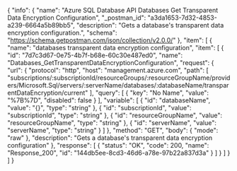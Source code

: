 {
  "info": {
    "name": "Azure SQL Database API Databases Get Transparent Data Encryption Configuration",
    "_postman_id": "a3da1653-7d32-4853-a239-6664a5b89bb5",
    "description": "Gets a database's transparent data encryption configuration.",
    "schema": "https://schema.getpostman.com/json/collection/v2.0.0/"
  },
  "item": [
    {
      "name": "databases transparent data encryption configuration",
      "item": [
        {
          "id": "7d7c3d67-0e75-4b7f-b68e-60c30e487ed0",
          "name": "Databases_GetTransparentDataEncryptionConfiguration",
          "request": {
            "url": {
              "protocol": "http",
              "host": "management.azure.com",
              "path": [
                "subscriptions/:subscriptionId/resourceGroups/:resourceGroupName/providers/Microsoft.Sql/servers/:serverName/databases/:databaseName/transparentDataEncryption/current"
              ],
              "query": [
                {
                  "key": "No Name",
                  "value": "%7B%7D",
                  "disabled": false
                }
              ],
              "variable": [
                {
                  "id": "databaseName",
                  "value": "{}",
                  "type": "string"
                },
                {
                  "id": "subscriptionId",
                  "value": "subscriptionId",
                  "type": "string"
                },
                {
                  "id": "resourceGroupName",
                  "value": "resourceGroupName",
                  "type": "string"
                },
                {
                  "id": "serverName",
                  "value": "serverName",
                  "type": "string"
                }
              ]
            },
            "method": "GET",
            "body": {
              "mode": "raw"
            },
            "description": "Gets a database's transparent data encryption configuration"
          },
          "response": [
            {
              "status": "OK",
              "code": 200,
              "name": "Response_200",
              "id": "144db5ee-8cd3-46d6-a78e-97b22a837d3a"
            }
          ]
        }
      ]
    }
  ]
}